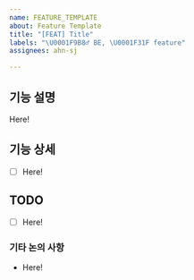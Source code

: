 ```yaml
---
name: FEATURE_TEMPLATE
about: Feature Template
title: "[FEAT] Title"
labels: "\U0001F9B8‍♂ BE, \U0001F31F feature"
assignees: ahn-sj

---
```


## 기능 설명
Here!

## 기능 상세
- [ ] Here!

## TODO
- [ ] Here!

### 기타 논의 사항
- Here!
